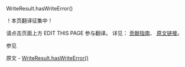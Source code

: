  WriteResult.hasWriteError()

 ！本页翻译征集中！

请点击页面上方 EDIT THIS PAGE 参与翻译。
详见：
[贡献指南]( https://github.com/whaleal/MongoDB-Manual-zh/blob/master/CONTRIBUTING.md )、
[原文链接](  https://docs.mongodb.com/manual/reference/method/WriteResult.hasWriteError/  )。

 参见

原文 - [WriteResult.hasWriteError()]( https://docs.mongodb.com/manual/reference/method/WriteResult.hasWriteError/ )


